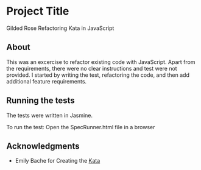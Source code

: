 # Project Title

Gilded Rose Refactoring Kata in JavaScript

## About

This was an excercise to refactor existing code with JavaScript. Apart from the requirements, there were no clear instructions and test were not provided. I started by writing the test, refactoring the code, and then add additional feature requirements.

## Running the tests

The tests were written in Jasmine.

To run the test:
Open the SpecRunner.html file in a browser

## Acknowledgments

* Emily Bache for Creating the [Kata](https://github.com/emilybache/GildedRose-Refactoring-Kata)
